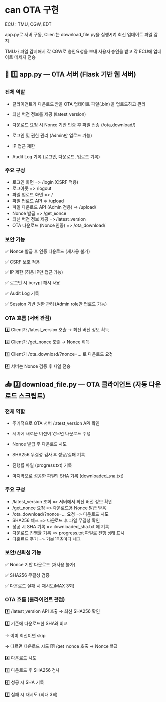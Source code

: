 # can OTA 구현

ECU : TMU, CGW, EDT

app.py로 서버 구동, Client는 download_file.py을 실행시켜 최신 업데이트 파일 감지

TMU가 파일 감지해서 각 CGW로 승인요청을 보내 사용자 승인을 받고 각 ECU에 업데이트 메세지 전송

## 🚗 1️⃣ app.py — OTA 서버 (Flask 기반 웹 서버)
### 전체 역할
* 클라이언트가 다운로드 받을 OTA 업데이트 파일(.bin) 을 업로드하고 관리

* 최신 버전 정보를 제공 (/latest_version)

* 다운로드 요청 시 Nonce 기반 인증 후 파일 전송 (/ota_download/<filename>)

* 로그인 및 권한 관리 (Admin만 업로드 가능)

* IP 접근 제한

* Audit Log 기록 (로그인, 다운로드, 업로드 기록)

### 주요 구성
* 로그인 화면 =>	 /login (CSRF 적용)
* 로그아웃 => /logout
* 파일 업로드 화면	=> /
* 파일 업로드 API => /upload
* 파일 다운로드 API (Admin 전용) => /upload/<filename>
* Nonce 발급 => /get_nonce
* 최신 버전 정보 제공 => /latest_version
* OTA 다운로드 (Nonce 인증) => /ota_download/<filename>

### 보안 기능
✅ Nonce 발급 후 인증 다운로드 (재사용 불가)

✅ CSRF 보호 적용

✅ IP 제한 (허용 IP만 접근 가능)

✅ 로그인 시 bcrypt 해시 사용

✅ Audit Log 기록

✅ Session 기반 권한 관리 (Admin role만 업로드 가능)


### OTA 흐름 (서버 관점)
1️⃣ Client가 /latest_version 호출 → 최신 버전 정보 획득

2️⃣ Client가 /get_nonce 호출 → Nonce 획득

3️⃣ Client가 /ota_download/<filename>?nonce=... 로 다운로드 요청

4️⃣ 서버는 Nonce 검증 후 파일 전송


## 📥 2️⃣ download_file.py — OTA 클라이언트 (자동 다운로드 스크립트)
### 전체 역할
* 주기적으로 OTA 서버 /latest_version API 확인

* 서버에 새로운 버전이 있으면 다운로드 수행

* Nonce 발급 후 다운로드 시도

* SHA256 무결성 검사 후 성공/실패 기록

* 진행률 파일 (progress.txt) 기록

* 마지막으로 성공한 파일의 SHA 기록 (downloaded_sha.txt)

### 주요 구성

* /latest_version 조회                     => 서버에서 최신 버전 정보 확인
* /get_nonce 요청                          => 다운로드용 Nonce 발급 받음
* /ota_download/<filename>?nonce=... 요청  => 다운로드 시도
* SHA256 체크                              => 다운로드 후 파일 무결성 확인
* 성공 시 SHA 기록                          => downloaded_sha.txt 에 기록
* 다운로드 진행률 기록                      => progress.txt 파일로 진행 상태 표시
* 다운로드 주기                             => 기본 10초마다 체크

### 보안/신뢰성 기능
✅ Nonce 기반 다운로드 (재사용 불가)

✅ SHA256 무결성 검증

✅ 다운로드 실패 시 재시도(MAX 3회)


### OTA 흐름 (클라이언트 관점)
1️⃣ /latest_version API 호출 → 최신 SHA256 확인

2️⃣ 기존에 다운로드한 SHA와 비교

→ 이미 최신이면 skip

→ 다르면 다운로드 시도
3️⃣ /get_nonce 호출 → Nonce 발급

4️⃣ 다운로드 시도

5️⃣ 다운로드 후 SHA256 검사

6️⃣ 성공 시 SHA 기록

7️⃣ 실패 시 재시도 (최대 3회)

